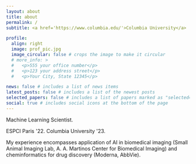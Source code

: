 ```yaml
---
layout: about
title: about
permalink: /
subtitle: <a href='https://www.columbia.edu/'>Columbia University</a>

profile:
  align: right
  image: prof_pic.jpg
  image_circular: false # crops the image to make it circular
  # more_info: >
  #   <p>555 your office number</p>
  #   <p>123 your address street</p>
  #   <p>Your City, State 12345</p>

news: false # includes a list of news items
latest_posts: false # includes a list of the newest posts
selected_papers: false # includes a list of papers marked as "selected={true}"
social: true # includes social icons at the bottom of the page
---
```


Machine Learning Scientist.

ESPCI Paris '22. Columbia University '23.

My experience encompasses application of AI in biomedical imaging (Small Animal Imaging Lab, A. A. Martinos Center for Biomedical Imaging) and cheminformatics for drug discovery (Moderna, AbbVie).

